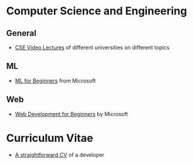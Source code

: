 # Computer Science and Engineering

## General
- [CSE Video Lectures](https://github.com/Developer-Y/cs-video-courses) of different universities on different topics

## ML
- [ML for Beginners](https://github.com/microsoft/ML-For-Beginners) from Microsoft

## Web
- [Web Development for Beginners](https://github.com/microsoft/Web-Dev-For-Beginners) by Microsoft

# Curriculum Vitae
- [A straightforward CV](https://github.com/makersacademy/CV) of a developer

